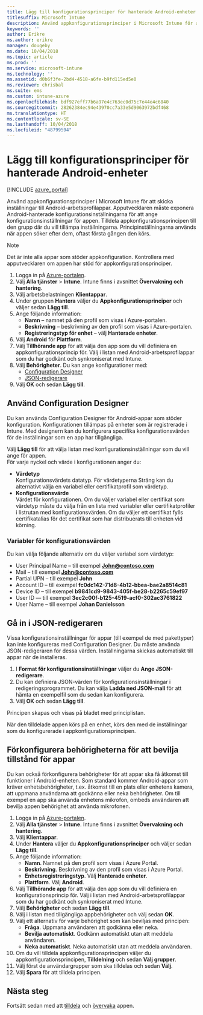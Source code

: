```yaml
---
title: Lägg till konfigurationsprinciper för hanterade Android-enheter
titlesuffix: Microsoft Intune
description: Använd appkonfigurationsprinciper i Microsoft Intune för att skicka inställningar när användarna kör en Android-arbetsprofilapp.
keywords: ''
author: Erikre
ms.author: erikre
manager: dougeby
ms.date: 10/04/2018
ms.topic: article
ms.prod: ''
ms.service: microsoft-intune
ms.technology: ''
ms.assetid: d0b6f3fe-2bd4-4518-a6fe-b9fd115ed5e0
ms.reviewer: chrisbal
ms.suite: ems
ms.custom: intune-azure
ms.openlocfilehash: bdf927eff77b6a97e4c763ec0d75c7e44e4c6840
ms.sourcegitcommit: 28262384ec94e43970cc7a33e5d9063972bdf468
ms.translationtype: HT
ms.contentlocale: sv-SE
ms.lasthandoff: 10/04/2018
ms.locfileid: "48799594"
---
```

# <a name="add-app-configuration-policies-for-managed-android-devices"></a>Lägg till konfigurationsprinciper för hanterade Android-enheter

[!INCLUDE [azure_portal](./includes/azure_portal.md)]

Använd appkonfigurationsprinciper i Microsoft Intune för att skicka inställningar till Android-arbetsprofilappar. Apputvecklaren måste exponera Android-hanterade konfigurationsinställningarna för att ange konfigurationsinställningar för appen. Tilldela appkonfigurationsprincipen till den grupp där du vill tillämpa inställningarna.  Principinställningarna används när appen söker efter dem, oftast första gången den körs.

> [!Note]  
> Det är inte alla appar som stöder appkonfiguration. Kontrollera med apputvecklaren om appen har stöd för appkonfigurationsprinciper.

1. Logga in på [Azure-portalen](https://portal.azure.com).
2. Välj **Alla tjänster** > **Intune**. Intune finns i avsnittet **Övervakning och hantering**.
3. Välj arbetsbelastningen **Klientappar**.
4. Under gruppen **Hantera** väljer du **Appkonfigurationsprinciper** och väljer sedan **Lägg till**.
5. Ange följande information:
    - **Namn** – namnet på den profil som visas i Azure-portalen.
    - **Beskrivning** – beskrivning av den profil som visas i Azure-portalen.
    - **Registreringstyp för enhet** – välj **Hanterade enheter**.
6. Välj **Android** för **Plattform**.
7. Välj **Tillhörande app** för att välja den app som du vill definiera en appkonfigurationsprincip för. Välj i listan med Android-arbetsprofilappar som du har godkänt och synkroniserat med Intune.
8. Välj **Behörigheter**. Du kan ange konfigurationer med:
    - [Configuration Designer](#Use-the-configuration-designer)
    - [JSON-redigerare](#Enter-the-JSON-editor)
9. Välj **OK** och sedan **Lägg till**.

## <a name="use-the-configuration-designer"></a>Använd Configuration Designer

Du kan använda Configuration Designer för Android-appar som stöder konfiguration. Konfigurationen tillämpas på enheter som är registrerade i Intune. Med designern kan du konfigurera specifika konfigurationsvärden för de inställningar som en app har tillgängliga.

Välj **Lägg till** för att välja listan med konfigurationsinställningar som du vill ange för appen.  
För varje nyckel och värde i konfigurationen anger du:

  - **Värdetyp**  
    Konfigurationsvärdets datatyp. För värdetyperna Sträng kan du alternativt välja en variabel eller certifikatprofil som värdetyp.
  - **Konfigurationsvärde**  
    Värdet för konfigurationen. Om du väljer variabel eller certifikat som värdetyp måste du välja från en lista med variabler eller certifikatprofiler i listrutan med konfigurationsvärden.  Om du väljer ett certifikat fylls certifikatalias för det certifikat som har distribuerats till enheten vid körning.
    
### <a name="supported-variables-for-configuration-values"></a>Variabler för konfigurationsvärden

Du kan välja följande alternativ om du väljer variabel som värdetyp:
- User Principal Name – till exempel **John@contoso.com**
- Mail – till exempel **John@contoso.com**
- Partial UPN – till exempel **John**
- Account ID – till exempel **fc0dc142-71d8-4b12-bbea-bae2a8514c81**
- Device ID – till exempel **b9841cd9-9843-405f-be28-b2265c59ef97**
- User ID — till exempel **3ec2c00f-b125-4519-acf0-302ac3761822**
- User Name – till exempel **Johan Danielsson**


## <a name="enter-the-json-editor"></a>Gå in i JSON-redigeraren

Vissa konfigurationsinställningar för appar (till exempel de med pakettyper) kan inte konfigureras med Configuration Designer. Du måste använda JSON-redigeraren för dessa värden. Inställningarna skickas automatiskt till appar när de installeras.

1. I **Format för konfigurationsinställningar** väljer du **Ange JSON-redigerare**.
2. Du kan definiera JSON-värden för konfigurationsinställningar i redigeringsprogrammet. Du kan välja **Ladda ned JSON-mall** för att hämta en exempelfil som du sedan kan konfigurera.
3. Välj **OK** och sedan **Lägg till**.

Principen skapas och visas på bladet med principlistan.

När den tilldelade appen körs på en enhet, körs den med de inställningar som du konfigurerade i appkonfigurationsprincipen.

## <a name="preconfigure-the-permissions-grant-state-for-apps"></a>Förkonfigurera behörigheterna för att bevilja tillstånd för appar

Du kan också förkonfigurera behörigheter för att appar ska få åtkomst till funktioner i Android-enheten. Som standard kommer Android-appar som kräver enhetsbehörigheter, t.ex. åtkomst till en plats eller enhetens kamera, att uppmana användarna att godkänna eller neka behörigheter. Om till exempel en app ska använda enhetens mikrofon, ombeds användaren att bevilja appen behörighet att använda mikrofonen.

1. Logga in på [Azure-portalen](https://portal.azure.com).
2. Välj **Alla tjänster** > **Intune**. Intune finns i avsnittet **Övervakning och hantering**.
3. Välj **Klientappar**.
3. Under **Hantera** väljer du **Appkonfigurationsprinciper** och väljer sedan **Lägg till**.
4. Ange följande information:
    - **Namn**. Namnet på den profil som visas i Azure Portal.
    - **Beskrivning**. Beskrivning av den profil som visas i Azure Portal.
    - **Enhetsregistreringstyp**. Välj **Hanterade enheter**.
    - **Plattform**. Välj **Android**.
5. Välj **Tillhörande app** för att välja den app som du vill definiera en konfigurationsprincip för. Välj i listan med Android-arbetsprofilappar som du har godkänt och synkroniserat med Intune.
6. Välj **Behörigheter** och sedan **Lägg till**.
7. Välj i listan med tillgängliga appbehörigheter och välj sedan **OK**.
8. Välj ett alternativ för varje behörighet som kan beviljas med principen:
    - **Fråga**. Uppmana användaren att godkänna eller neka.
    - **Bevilja automatiskt**. Godkänn automatiskt utan att meddela användaren.
    - **Neka automatiskt**. Neka automatiskt utan att meddela användaren.
9. Om du vill tilldela appkonfigurationsprincipen väljer du appkonfigurationsprincipen, **Tilldelning** och sedan **Välj grupper**.
10. Välj först de användargrupper som ska tilldelas och sedan **Välj**.
11. Välj **Spara** för att tilldela principen.

## <a name="next-steps"></a>Nästa steg

Fortsätt sedan med att [tilldela](apps-deploy.md) och [övervaka](apps-monitor.md) appen.

